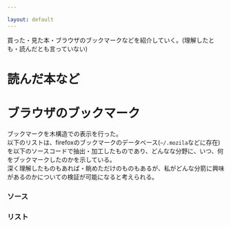 ```yaml
---

layout: default
---
```


買った・見た本・ブラウザのブックマークなどを紹介していく。(理解したとも・読んだとも言っていない)


# 読んだ本など


# ブラウザのブックマーク
ブックマークを木構造での表示を行った。  
以下のリストは、firefoxのブックマークのデータベース(`~/.mozila`などに存在)を以下のソースコードで抽出・加工したものであり、どんなな分野に、いつ、何をブックマークしたのかを示している。  
深く理解したものもあれば・眺めただけのものもあるが、私がどんな分箭に興味があるのかについての検証が可能になると考えられる。

### ソース

### リスト

